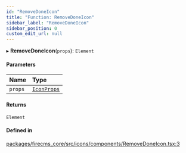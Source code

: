 ```yaml
---
id: "RemoveDoneIcon"
title: "Function: RemoveDoneIcon"
sidebar_label: "RemoveDoneIcon"
sidebar_position: 0
custom_edit_url: null
---
```


▸ **RemoveDoneIcon**(`props`): `Element`

#### Parameters

| Name | Type |
| :------ | :------ |
| `props` | [`IconProps`](../types/IconProps.md) |

#### Returns

`Element`

#### Defined in

[packages/firecms_core/src/icons/components/RemoveDoneIcon.tsx:3](https://github.com/FireCMSco/firecms/blob/d45f3739/packages/firecms_core/src/icons/components/RemoveDoneIcon.tsx#L3)
